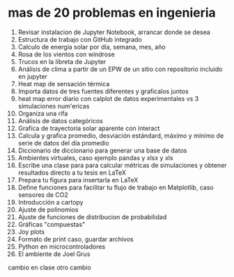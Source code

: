 # mas de 20 problemas en ingenieria

1. Revisar instalacion de Jupyter Notebook, arrancar donde se desea
1. Estructura de trabajo con GitHub integrado
1. Calculo de energía solar por día, semana, mes, año
1. Rosa de los vientos con windrose
1. Trucos en la libreta de Jupyter
1. Análisis de clima a partir de un EPW de un sitio con repositorio incluido en jupyter
1. Heat map de sensación térmica
1. Importa datos de tres fuentes diferentes y graficalos juntos
1. heat map error diario con calplot de datos experimentales vs 3 simulaciones num'ericas
1. Organiza una rifa
1. Análisis de datos categóricos
1. Grafíca de trayectoria solar aparente con interact
1. Calcula y grafica promedio, desviación estándard, máximo y mínimo de serie de datos del día promedio
1. Diccionario de diccionario para generar una base de datos
1. Ambientes virtuales, caso ejemplo pandas y xlsx y xls
1. Escribe una clase para para calcular métricas de simulaciones y obtener resultados directo a tu tesis en LaTeX
1. Prepara tu figura para insertarla en LaTeX
1. Define funciones para facilitar tu flujo de trabajo en Matplotlib, caso sensores de CO2
1. Introducción a cartopy
1. Ajuste de polinomios
1. Ajuste de funciones de distribucion de probabilidad
1. Gráficas "compuestas"
1. Joy plots
1. Formato de print caso, guardar archivos
1. Python en microcontroladores
1. El ambiente de Joel Grus

cambio en clase
otro cambio